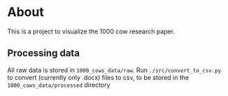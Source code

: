 # About

This is a project to visualize the 1000 cow research paper.

## Processing data

All raw data is stored in `1000_cows_data/raw`.
Run `./src/convert_to_csv.py` to convert (currently only .docx) files to csv, to be stored in the `1000_cows_data/processed` directory